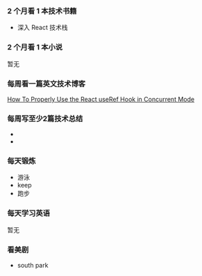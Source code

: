 ### 2 个月看 1 本技术书籍

- 深入 React 技术栈

### 2 个月看 1 本小说

暂无

### 每周看一篇英文技术博客

[How To Properly Use the React useRef Hook in Concurrent Mode](https://medium.com/better-programming/how-to-properly-use-the-react-useref-hook-in-concurrent-mode-38c54543857b)

### 每周写至少2篇技术总结

-
-

### 每天锻炼

- 游泳
- keep
- 跑步

### 每天学习英语

暂无

### 看美剧

- south park